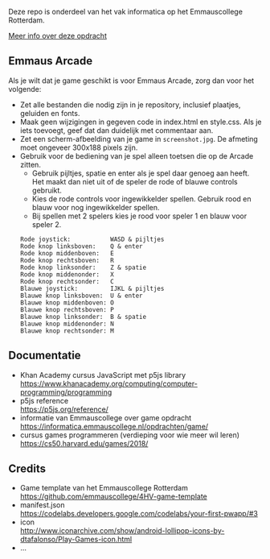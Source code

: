 Deze repo is onderdeel van het vak informatica op het Emmauscollege Rotterdam.

[Meer info over deze opdracht](https://informatica.emmauscollege.nl/)

## Emmaus Arcade
Als je wilt dat je game geschikt is voor Emmaus Arcade, zorg dan voor het volgende:
- Zet alle bestanden die nodig zijn in je repository, inclusief plaatjes, geluiden en fonts.
- Maak geen wijzigingen in gegeven code in index.html en style.css. Als je iets toevoegt, geef dat dan duidelijk met commentaar aan.
- Zet een scherm-afbeelding van je game in `screenshot.jpg`. De afmeting moet ongeveer 300x188 pixels zijn.
- Gebruik voor de bediening van je spel alleen toetsen die op de Arcade zitten.<br>
  - Gebruik pijltjes, spatie en enter als je spel daar genoeg aan heeft. Het maakt dan niet uit of de speler de rode of blauwe controls gebruikt.
  - Kies de rode controls voor ingewikkelder spellen. Gebruik rood en blauw voor nog ingewikkelder spellen.
  - Bij spellen met 2 spelers kies je rood voor speler 1 en blauw voor speler 2.
  ```
  Rode joystick:           WASD & pijltjes
  Rode knop linksboven:    Q & enter
  Rode knop middenboven:   E 
  Rode knop rechtsboven:   R 
  Rode knop linksonder:    Z & spatie
  Rode knop middenonder:   X
  Rode knop rechtsonder:   C
  Blauwe joystick:         IJKL & pijltjes
  Blauwe knop linksboven:  U & enter
  Blauwe knop middenboven: O
  Blauwe knop rechtsboven: P
  Blauwe knop linksonder:  B & spatie
  Blauwe knop middenonder: N
  Blauwe knop rechtsonder: M
  ```

## Documentatie
- Khan Academy cursus JavaScript met p5js library <br>
https://www.khanacademy.org/computing/computer-programming/programming
- p5js reference <br>
https://p5js.org/reference/
- informatie van Emmauscollege over game opdracht <br>
https://informatica.emmauscollege.nl/opdrachten/game/
- cursus games programmeren (verdieping voor wie meer wil leren)
https://cs50.harvard.edu/games/2018/

## Credits
- Game template van het Emmauscollege Rotterdam <br>
        https://github.com/emmauscollege/4HV-game-template
- manifest.json <br>
        https://codelabs.developers.google.com/codelabs/your-first-pwapp/#3
- icon <br>
        http://www.iconarchive.com/show/android-lollipop-icons-by-dtafalonso/Play-Games-icon.html
- ...
